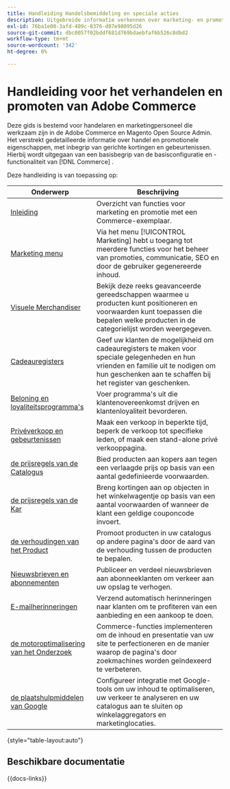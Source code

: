```yaml
---
title: Handleiding Handelsbemiddeling en speciale acties
description: Uitgebreide informatie verkennen over marketing- en promotiefuncties in Adobe Commerce, waaronder gerichte kortingen en evenementen.
exl-id: 76ba1e08-3afd-409c-8376-d07e98095d26
source-git-commit: dbc0057f02bddf681d769bdaebfaf6b526c8dbd2
workflow-type: tm+mt
source-wordcount: '342'
ht-degree: 0%

---
```


# Handleiding voor het verhandelen en promoten van Adobe Commerce

Deze gids is bestemd voor handelaren en marketingpersoneel die werkzaam zijn in de Adobe Commerce en Magento Open Source Admin. Het verstrekt gedetailleerde informatie over handel en promotionele eigenschappen, met inbegrip van gerichte kortingen en gebeurtenissen. Hierbij wordt uitgegaan van een basisbegrip van de basisconfiguratie en -functionaliteit van [!DNL Commerce] .

Deze handleiding is van toepassing op:

| Onderwerp | Beschrijving |
| ------- | ----------- |
| [ Inleiding ](introduction.md) | Overzicht van functies voor marketing en promotie met een Commerce-exemplaar. |
| [ Marketing menu ](marketing-menu.md) | Via het menu [!UICONTROL Marketing] hebt u toegang tot meerdere functies voor het beheer van promoties, communicatie, SEO en door de gebruiker gegenereerde inhoud. |
| [ Visuele Merchandiser ](visual-merchandiser.md) | Bekijk deze reeks geavanceerde gereedschappen waarmee u producten kunt positioneren en voorwaarden kunt toepassen die bepalen welke producten in de categorielijst worden weergegeven. |
| [ Cadeauregisters ](gift-registries.md) | Geef uw klanten de mogelijkheid om cadeauregisters te maken voor speciale gelegenheden en hun vrienden en familie uit te nodigen om hun geschenken aan te schaffen bij het register van geschenken. |
| [ Beloning en loyaliteitsprogramma&#39;s ](rewards-loyalty.md) | Voer programma&#39;s uit die klantenovereenkomst drijven en klantenloyaliteit bevorderen. |
| [ Privéverkoop en gebeurtenissen ](events-private-sales.md) | Maak een verkoop in beperkte tijd, beperk de verkoop tot specifieke leden, of maak een stand-alone privé verkooppagina. |
| [ de prijsregels van de Catalogus ](price-rules-catalog.md) | Bied producten aan kopers aan tegen een verlaagde prijs op basis van een aantal gedefinieerde voorwaarden. |
| [ de prijsregels van de Kar ](price-rules-cart.md) | Breng kortingen aan op objecten in het winkelwagentje op basis van een aantal voorwaarden of wanneer de klant een geldige couponcode invoert. |
| [ de verhoudingen van het Product ](product-relationships.md) | Promoot producten in uw catalogus op andere pagina&#39;s door de aard van de verhouding tussen de producten te bepalen. |
| [ Nieuwsbrieven en abonnementen ](newsletters.md) | Publiceer en verdeel nieuwsbrieven aan abonneeklanten om verkeer aan uw opslag te verhogen. |
| [ E-mailherinneringen ](email-reminder-rules.md) | Verzend automatisch herinneringen naar klanten om te profiteren van een aanbieding en een aankoop te doen. |
| [ de motoroptimalisering van het Onderzoek ](seo-overview.md) | Commerce-functies implementeren om de inhoud en presentatie van uw site te perfectioneren en de manier waarop de pagina&#39;s door zoekmachines worden geïndexeerd te verbeteren. |
| [ de plaatshulpmiddelen van Google ](google-tools.md) | Configureer integratie met Google-tools om uw inhoud te optimaliseren, uw verkeer te analyseren en uw catalogus aan te sluiten op winkelaggregators en marketinglocaties. |

{style="table-layout:auto"}

## Beschikbare documentatie

{{docs-links}}
